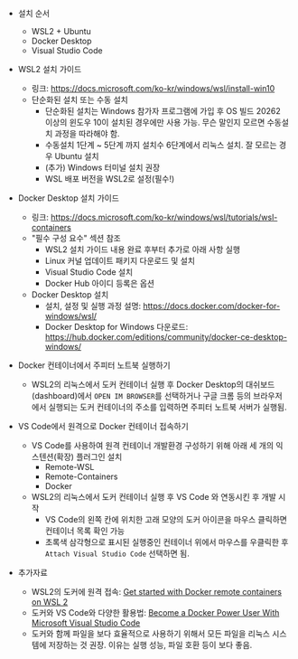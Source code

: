 * 설치 순서
    * WSL2 + Ubuntu
    * Docker Desktop
    * Visual Studio Code

* WSL2 설치 가이드
    * 링크: https://docs.microsoft.com/ko-kr/windows/wsl/install-win10
    * 단순화된 설치 또는 수동 설치
        * 단순화된 설치는 Windows 참가자 프로그램에 가입 후 OS 빌드 20262 이상의 윈도우 10이 설치된 경우에만 사용 가능. 무슨 말인지 모르면 수동설치 과정을 따라해야 함.
        * 수동설치 1단계 ~ 5단계 까지 설치수 6단계에서 리눅스 설치. 잘 모르는 경우 Ubuntu 설치
        * (추가) Windows 터미널 설치 권장
        * WSL 배포 버전을 WSL2로 설정(필수!)

* Docker Desktop 설치 가이드
    * 링크: https://docs.microsoft.com/ko-kr/windows/wsl/tutorials/wsl-containers
    * "필수 구성 요수" 섹션 참조
        * WSL2 설치 가이드 내용 완료 후부터 추가로 아래 사항 실행
        * Linux 커널 업데이트 패키지 다운로드 및 설치
        * Visual Studio Code 설치
        * Docker Hub 아이디 등록은 옵션
    * Docker Desktop 설치
        * 설치, 설정 및 실행 과정 설명: https://docs.docker.com/docker-for-windows/wsl/
        * Docker Desktop for Windows 다운로드: https://hub.docker.com/editions/community/docker-ce-desktop-windows/

* Docker 컨테이너에서 주피터 노트북 실행하기
    * WSL2의 리눅스에서 도커 컨테이너 실행 후 Docker Desktop의 대쉬보드(dashboard)에서 `OPEN IM BROWSER`를 선택하거나
        구글 크롬 등의 브라우저에서 실행되는 도커 컨테이너의 주소를 입력하면 주피터 노트북 서버가 실행됨.

* VS Code에서 원격으로 Docker 컨테이너 접속하기
    * VS Code를 사용하여 원격 컨테이너 개발환경 구성하기 위해 아래 세 개의 익스텐션(확장) 플러그인 설치
        * Remote-WSL 
        * Remote-Containers
        * Docker
    * WSL2의 리눅스에서 도커 컨테이너 실행 후 VS Code 와 연동시킨 후 개발 시작
        * VS Code의 왼쪽 칸에 위치한 고래 모양의 도커 아이콘을 마우스 클릭하면 컨테이너 목록 확인 가능
        * 초록색 삼각형으로 표시된 실행중인 컨테이너 위에서 마우스를 우클릭한 후 `Attach Visual Studio Code` 선택하면 됨.
    
* 추가자료
    * WSL2의 도커에 원격 접속: [Get started with Docker remote containers on WSL 2](https://docs.microsoft.com/ko-kr/windows/wsl/tutorials/wsl-containers)
    * 도커와 VS Code와 다양한 활용법: [Become a Docker Power User With Microsoft Visual Studio Code](https://www.youtube.com/watch?v=sUZxIWDUicA)
    * 도커와 함께 파일을 보다 효율적으로 사용하기 위해서 모든 파일을 리눅스 시스템에 저장하는 것 권장. 이유는 실행 성능, 파일 호환 등이 보다 좋음.
